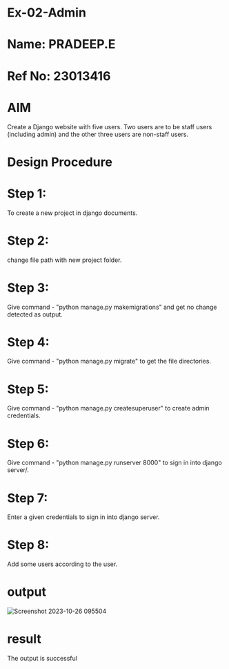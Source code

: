 # Ex-02-Admin
# Name: PRADEEP.E
# Ref No: 23013416
# AIM
Create a Django website with five users. Two users are to be staff users (including admin) and the other three users are non-staff users.

# Design Procedure
# Step 1: 
To create a new project in django documents.
# Step 2: 
change file path with new project folder.
# Step 3:
Give command - "python manage.py makemigrations" and get no change detected as
output.
# Step 4:
Give command - "python manage.py migrate" to get the file directories.
# Step 5:
Give command - "python manage.py createsuperuser" to create admin credentials.
# Step 6:
Give command - "python manage.py runserver 8000" to sign in into django server/.
# Step 7:
Enter a given credentials to sign in into django server.
# Step 8:
Add some users according to the user.
# output
![Screenshot 2023-10-26 095504](https://github.com/pradeeprajeswari/ODD2023-WT-Ex-02-Admin/assets/145743112/30f2bca7-3692-45e8-bb2b-bab8e381532d)


# result
The output is successful

